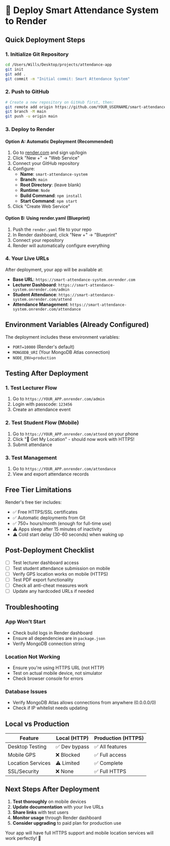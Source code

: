 # 🚀 Deploy Smart Attendance System to Render

## Quick Deployment Steps

### 1. Initialize Git Repository

```bash
cd /Users/Wills/Desktop/projects/attendance-app
git init
git add .
git commit -m "Initial commit: Smart Attendance System"
```

### 2. Push to GitHub

```bash
# Create a new repository on GitHub first, then:
git remote add origin https://github.com/YOUR_USERNAME/smart-attendance-system.git
git branch -M main
git push -u origin main
```

### 3. Deploy to Render

#### Option A: Automatic Deployment (Recommended)

1. Go to [render.com](https://render.com) and sign up/login
2. Click "New +" → "Web Service"
3. Connect your GitHub repository
4. Configure:
   - **Name**: `smart-attendance-system`
   - **Branch**: `main`
   - **Root Directory**: (leave blank)
   - **Runtime**: `Node`
   - **Build Command**: `npm install`
   - **Start Command**: `npm start`
5. Click "Create Web Service"

#### Option B: Using render.yaml (Blueprint)

1. Push the `render.yaml` file to your repo
2. In Render dashboard, click "New +" → "Blueprint"
3. Connect your repository
4. Render will automatically configure everything

### 4. Your Live URLs

After deployment, your app will be available at:

- **Base URL**: `https://smart-attendance-system.onrender.com`
- **Lecturer Dashboard**: `https://smart-attendance-system.onrender.com/admin`
- **Student Attendance**: `https://smart-attendance-system.onrender.com/attend`
- **Attendance Management**: `https://smart-attendance-system.onrender.com/attendance`

## Environment Variables (Already Configured)

The deployment includes these environment variables:

- `PORT=10000` (Render's default)
- `MONGODB_URI` (Your MongoDB Atlas connection)
- `NODE_ENV=production`

## Testing After Deployment

### 1. Test Lecturer Flow

1. Go to `https://YOUR_APP.onrender.com/admin`
2. Login with passcode: `123456`
3. Create an attendance event

### 2. Test Student Flow (Mobile)

1. Go to `https://YOUR_APP.onrender.com/attend` on your phone
2. Click "📍 Get My Location" - should now work with HTTPS!
3. Submit attendance

### 3. Test Management

1. Go to `https://YOUR_APP.onrender.com/attendance`
2. View and export attendance records

## Free Tier Limitations

Render's free tier includes:

- ✅ Free HTTPS/SSL certificates
- ✅ Automatic deployments from Git
- ✅ 750+ hours/month (enough for full-time use)
- ⚠️ Apps sleep after 15 minutes of inactivity
- ⚠️ Cold start delay (30-60 seconds) when waking up

## Post-Deployment Checklist

- [ ] Test lecturer dashboard access
- [ ] Test student attendance submission on mobile
- [ ] Verify GPS location works on mobile (HTTPS)
- [ ] Test PDF export functionality
- [ ] Check all anti-cheat measures work
- [ ] Update any hardcoded URLs if needed

## Troubleshooting

### App Won't Start

- Check build logs in Render dashboard
- Ensure all dependencies are in `package.json`
- Verify MongoDB connection string

### Location Not Working

- Ensure you're using HTTPS URL (not HTTP)
- Test on actual mobile device, not simulator
- Check browser console for errors

### Database Issues

- Verify MongoDB Atlas allows connections from anywhere (0.0.0.0/0)
- Check if IP whitelist needs updating

## Local vs Production

| Feature           | Local (HTTP)  | Production (HTTPS) |
| ----------------- | ------------- | ------------------ |
| Desktop Testing   | ✅ Dev bypass | ✅ All features    |
| Mobile GPS        | ❌ Blocked    | ✅ Full access     |
| Location Services | ⚠️ Limited    | ✅ Complete        |
| SSL/Security      | ❌ None       | ✅ Full HTTPS      |

## Next Steps After Deployment

1. **Test thoroughly** on mobile devices
2. **Update documentation** with your live URLs
3. **Share links** with test users
4. **Monitor usage** through Render dashboard
5. **Consider upgrading** to paid plan for production use

Your app will have full HTTPS support and mobile location services will work perfectly! 🎉
